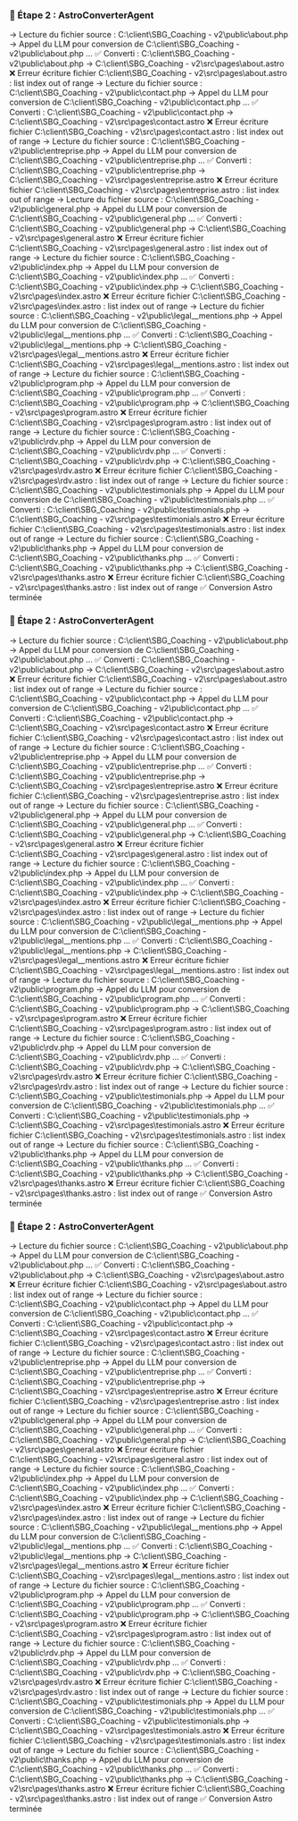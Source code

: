 ### 🧩 Étape 2 : AstroConverterAgent
   → Lecture du fichier source : C:\client\SBG_Coaching - v2\public\about.php
   → Appel du LLM pour conversion de C:\client\SBG_Coaching - v2\public\about.php ...
✅ Converti : C:\client\SBG_Coaching - v2\public\about.php → C:\client\SBG_Coaching - v2\src\pages\about.astro
❌ Erreur écriture fichier C:\client\SBG_Coaching - v2\src\pages\about.astro : list index out of range
   → Lecture du fichier source : C:\client\SBG_Coaching - v2\public\contact.php
   → Appel du LLM pour conversion de C:\client\SBG_Coaching - v2\public\contact.php ...
✅ Converti : C:\client\SBG_Coaching - v2\public\contact.php → C:\client\SBG_Coaching - v2\src\pages\contact.astro
❌ Erreur écriture fichier C:\client\SBG_Coaching - v2\src\pages\contact.astro : list index out of range
   → Lecture du fichier source : C:\client\SBG_Coaching - v2\public\entreprise.php
   → Appel du LLM pour conversion de C:\client\SBG_Coaching - v2\public\entreprise.php ...
✅ Converti : C:\client\SBG_Coaching - v2\public\entreprise.php → C:\client\SBG_Coaching - v2\src\pages\entreprise.astro
❌ Erreur écriture fichier C:\client\SBG_Coaching - v2\src\pages\entreprise.astro : list index out of range
   → Lecture du fichier source : C:\client\SBG_Coaching - v2\public\general.php
   → Appel du LLM pour conversion de C:\client\SBG_Coaching - v2\public\general.php ...
✅ Converti : C:\client\SBG_Coaching - v2\public\general.php → C:\client\SBG_Coaching - v2\src\pages\general.astro
❌ Erreur écriture fichier C:\client\SBG_Coaching - v2\src\pages\general.astro : list index out of range
   → Lecture du fichier source : C:\client\SBG_Coaching - v2\public\index.php
   → Appel du LLM pour conversion de C:\client\SBG_Coaching - v2\public\index.php ...
✅ Converti : C:\client\SBG_Coaching - v2\public\index.php → C:\client\SBG_Coaching - v2\src\pages\index.astro
❌ Erreur écriture fichier C:\client\SBG_Coaching - v2\src\pages\index.astro : list index out of range
   → Lecture du fichier source : C:\client\SBG_Coaching - v2\public\legal__mentions.php
   → Appel du LLM pour conversion de C:\client\SBG_Coaching - v2\public\legal__mentions.php ...
✅ Converti : C:\client\SBG_Coaching - v2\public\legal__mentions.php → C:\client\SBG_Coaching - v2\src\pages\legal__mentions.astro
❌ Erreur écriture fichier C:\client\SBG_Coaching - v2\src\pages\legal__mentions.astro : list index out of range
   → Lecture du fichier source : C:\client\SBG_Coaching - v2\public\program.php
   → Appel du LLM pour conversion de C:\client\SBG_Coaching - v2\public\program.php ...
✅ Converti : C:\client\SBG_Coaching - v2\public\program.php → C:\client\SBG_Coaching - v2\src\pages\program.astro
❌ Erreur écriture fichier C:\client\SBG_Coaching - v2\src\pages\program.astro : list index out of range
   → Lecture du fichier source : C:\client\SBG_Coaching - v2\public\rdv.php
   → Appel du LLM pour conversion de C:\client\SBG_Coaching - v2\public\rdv.php ...
✅ Converti : C:\client\SBG_Coaching - v2\public\rdv.php → C:\client\SBG_Coaching - v2\src\pages\rdv.astro
❌ Erreur écriture fichier C:\client\SBG_Coaching - v2\src\pages\rdv.astro : list index out of range
   → Lecture du fichier source : C:\client\SBG_Coaching - v2\public\testimonials.php
   → Appel du LLM pour conversion de C:\client\SBG_Coaching - v2\public\testimonials.php ...
✅ Converti : C:\client\SBG_Coaching - v2\public\testimonials.php → C:\client\SBG_Coaching - v2\src\pages\testimonials.astro
❌ Erreur écriture fichier C:\client\SBG_Coaching - v2\src\pages\testimonials.astro : list index out of range
   → Lecture du fichier source : C:\client\SBG_Coaching - v2\public\thanks.php
   → Appel du LLM pour conversion de C:\client\SBG_Coaching - v2\public\thanks.php ...
✅ Converti : C:\client\SBG_Coaching - v2\public\thanks.php → C:\client\SBG_Coaching - v2\src\pages\thanks.astro
❌ Erreur écriture fichier C:\client\SBG_Coaching - v2\src\pages\thanks.astro : list index out of range
✅ Conversion Astro terminée

### 🧩 Étape 2 : AstroConverterAgent
   → Lecture du fichier source : C:\client\SBG_Coaching - v2\public\about.php
   → Appel du LLM pour conversion de C:\client\SBG_Coaching - v2\public\about.php ...
✅ Converti : C:\client\SBG_Coaching - v2\public\about.php → C:\client\SBG_Coaching - v2\src\pages\about.astro
❌ Erreur écriture fichier C:\client\SBG_Coaching - v2\src\pages\about.astro : list index out of range
   → Lecture du fichier source : C:\client\SBG_Coaching - v2\public\contact.php
   → Appel du LLM pour conversion de C:\client\SBG_Coaching - v2\public\contact.php ...
✅ Converti : C:\client\SBG_Coaching - v2\public\contact.php → C:\client\SBG_Coaching - v2\src\pages\contact.astro
❌ Erreur écriture fichier C:\client\SBG_Coaching - v2\src\pages\contact.astro : list index out of range
   → Lecture du fichier source : C:\client\SBG_Coaching - v2\public\entreprise.php
   → Appel du LLM pour conversion de C:\client\SBG_Coaching - v2\public\entreprise.php ...
✅ Converti : C:\client\SBG_Coaching - v2\public\entreprise.php → C:\client\SBG_Coaching - v2\src\pages\entreprise.astro
❌ Erreur écriture fichier C:\client\SBG_Coaching - v2\src\pages\entreprise.astro : list index out of range
   → Lecture du fichier source : C:\client\SBG_Coaching - v2\public\general.php
   → Appel du LLM pour conversion de C:\client\SBG_Coaching - v2\public\general.php ...
✅ Converti : C:\client\SBG_Coaching - v2\public\general.php → C:\client\SBG_Coaching - v2\src\pages\general.astro
❌ Erreur écriture fichier C:\client\SBG_Coaching - v2\src\pages\general.astro : list index out of range
   → Lecture du fichier source : C:\client\SBG_Coaching - v2\public\index.php
   → Appel du LLM pour conversion de C:\client\SBG_Coaching - v2\public\index.php ...
✅ Converti : C:\client\SBG_Coaching - v2\public\index.php → C:\client\SBG_Coaching - v2\src\pages\index.astro
❌ Erreur écriture fichier C:\client\SBG_Coaching - v2\src\pages\index.astro : list index out of range
   → Lecture du fichier source : C:\client\SBG_Coaching - v2\public\legal__mentions.php
   → Appel du LLM pour conversion de C:\client\SBG_Coaching - v2\public\legal__mentions.php ...
✅ Converti : C:\client\SBG_Coaching - v2\public\legal__mentions.php → C:\client\SBG_Coaching - v2\src\pages\legal__mentions.astro
❌ Erreur écriture fichier C:\client\SBG_Coaching - v2\src\pages\legal__mentions.astro : list index out of range
   → Lecture du fichier source : C:\client\SBG_Coaching - v2\public\program.php
   → Appel du LLM pour conversion de C:\client\SBG_Coaching - v2\public\program.php ...
✅ Converti : C:\client\SBG_Coaching - v2\public\program.php → C:\client\SBG_Coaching - v2\src\pages\program.astro
❌ Erreur écriture fichier C:\client\SBG_Coaching - v2\src\pages\program.astro : list index out of range
   → Lecture du fichier source : C:\client\SBG_Coaching - v2\public\rdv.php
   → Appel du LLM pour conversion de C:\client\SBG_Coaching - v2\public\rdv.php ...
✅ Converti : C:\client\SBG_Coaching - v2\public\rdv.php → C:\client\SBG_Coaching - v2\src\pages\rdv.astro
❌ Erreur écriture fichier C:\client\SBG_Coaching - v2\src\pages\rdv.astro : list index out of range
   → Lecture du fichier source : C:\client\SBG_Coaching - v2\public\testimonials.php
   → Appel du LLM pour conversion de C:\client\SBG_Coaching - v2\public\testimonials.php ...
✅ Converti : C:\client\SBG_Coaching - v2\public\testimonials.php → C:\client\SBG_Coaching - v2\src\pages\testimonials.astro
❌ Erreur écriture fichier C:\client\SBG_Coaching - v2\src\pages\testimonials.astro : list index out of range
   → Lecture du fichier source : C:\client\SBG_Coaching - v2\public\thanks.php
   → Appel du LLM pour conversion de C:\client\SBG_Coaching - v2\public\thanks.php ...
✅ Converti : C:\client\SBG_Coaching - v2\public\thanks.php → C:\client\SBG_Coaching - v2\src\pages\thanks.astro
❌ Erreur écriture fichier C:\client\SBG_Coaching - v2\src\pages\thanks.astro : list index out of range
✅ Conversion Astro terminée

### 🧩 Étape 2 : AstroConverterAgent
   → Lecture du fichier source : C:\client\SBG_Coaching - v2\public\about.php
   → Appel du LLM pour conversion de C:\client\SBG_Coaching - v2\public\about.php ...
✅ Converti : C:\client\SBG_Coaching - v2\public\about.php → C:\client\SBG_Coaching - v2\src\pages\about.astro
❌ Erreur écriture fichier C:\client\SBG_Coaching - v2\src\pages\about.astro : list index out of range
   → Lecture du fichier source : C:\client\SBG_Coaching - v2\public\contact.php
   → Appel du LLM pour conversion de C:\client\SBG_Coaching - v2\public\contact.php ...
✅ Converti : C:\client\SBG_Coaching - v2\public\contact.php → C:\client\SBG_Coaching - v2\src\pages\contact.astro
❌ Erreur écriture fichier C:\client\SBG_Coaching - v2\src\pages\contact.astro : list index out of range
   → Lecture du fichier source : C:\client\SBG_Coaching - v2\public\entreprise.php
   → Appel du LLM pour conversion de C:\client\SBG_Coaching - v2\public\entreprise.php ...
✅ Converti : C:\client\SBG_Coaching - v2\public\entreprise.php → C:\client\SBG_Coaching - v2\src\pages\entreprise.astro
❌ Erreur écriture fichier C:\client\SBG_Coaching - v2\src\pages\entreprise.astro : list index out of range
   → Lecture du fichier source : C:\client\SBG_Coaching - v2\public\general.php
   → Appel du LLM pour conversion de C:\client\SBG_Coaching - v2\public\general.php ...
✅ Converti : C:\client\SBG_Coaching - v2\public\general.php → C:\client\SBG_Coaching - v2\src\pages\general.astro
❌ Erreur écriture fichier C:\client\SBG_Coaching - v2\src\pages\general.astro : list index out of range
   → Lecture du fichier source : C:\client\SBG_Coaching - v2\public\index.php
   → Appel du LLM pour conversion de C:\client\SBG_Coaching - v2\public\index.php ...
✅ Converti : C:\client\SBG_Coaching - v2\public\index.php → C:\client\SBG_Coaching - v2\src\pages\index.astro
❌ Erreur écriture fichier C:\client\SBG_Coaching - v2\src\pages\index.astro : list index out of range
   → Lecture du fichier source : C:\client\SBG_Coaching - v2\public\legal__mentions.php
   → Appel du LLM pour conversion de C:\client\SBG_Coaching - v2\public\legal__mentions.php ...
✅ Converti : C:\client\SBG_Coaching - v2\public\legal__mentions.php → C:\client\SBG_Coaching - v2\src\pages\legal__mentions.astro
❌ Erreur écriture fichier C:\client\SBG_Coaching - v2\src\pages\legal__mentions.astro : list index out of range
   → Lecture du fichier source : C:\client\SBG_Coaching - v2\public\program.php
   → Appel du LLM pour conversion de C:\client\SBG_Coaching - v2\public\program.php ...
✅ Converti : C:\client\SBG_Coaching - v2\public\program.php → C:\client\SBG_Coaching - v2\src\pages\program.astro
❌ Erreur écriture fichier C:\client\SBG_Coaching - v2\src\pages\program.astro : list index out of range
   → Lecture du fichier source : C:\client\SBG_Coaching - v2\public\rdv.php
   → Appel du LLM pour conversion de C:\client\SBG_Coaching - v2\public\rdv.php ...
✅ Converti : C:\client\SBG_Coaching - v2\public\rdv.php → C:\client\SBG_Coaching - v2\src\pages\rdv.astro
❌ Erreur écriture fichier C:\client\SBG_Coaching - v2\src\pages\rdv.astro : list index out of range
   → Lecture du fichier source : C:\client\SBG_Coaching - v2\public\testimonials.php
   → Appel du LLM pour conversion de C:\client\SBG_Coaching - v2\public\testimonials.php ...
✅ Converti : C:\client\SBG_Coaching - v2\public\testimonials.php → C:\client\SBG_Coaching - v2\src\pages\testimonials.astro
❌ Erreur écriture fichier C:\client\SBG_Coaching - v2\src\pages\testimonials.astro : list index out of range
   → Lecture du fichier source : C:\client\SBG_Coaching - v2\public\thanks.php
   → Appel du LLM pour conversion de C:\client\SBG_Coaching - v2\public\thanks.php ...
✅ Converti : C:\client\SBG_Coaching - v2\public\thanks.php → C:\client\SBG_Coaching - v2\src\pages\thanks.astro
❌ Erreur écriture fichier C:\client\SBG_Coaching - v2\src\pages\thanks.astro : list index out of range
✅ Conversion Astro terminée

